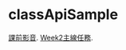 # classApiSample
[課前影音](https://github.com/Takashi2377/classApiSample/tree/main/%E8%AA%B2%E5%89%8D%E5%BD%B1%E9%9F%B3).
[Week2主線任務](https://github.com/Takashi2377/classApiSample/tree/main/MainMission(week2)).
